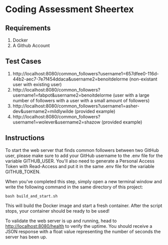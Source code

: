 # Coding Assessment Sheertex

## Requirements

1. Docker
2. A Github Account

## Test Cases

1. http://localhost:8080/common_followers?username1=657dfee0-116d-44b2-aec7-7e7f454ddaca&username2=benoitdelorme (non-existant user with existing user)
2. http://localhost:8080/common_followers?username1=fabpot&username2=benoitdelorme (user with a large number of followers with a user with a small amount of followers)
3. http://localhost:8080/common_followers?username1=asher-dev&username2=mildlywilde (provided example)
4. http://localhost:8080/common_followers?username1=wolever&username2=shazow (provided example)

## Instructions

To start the web server that finds common followers between two GitHub user, please make sure to add your GitHub username to the .env file for the variable GITHUB_USER. You'll also need to generate a Personal Access Token with Read-Access and put it in the same .env file for the variable GITHUB_TOKEN.

When you've completed this step, simply open a new terminal window and write the following command in the same directory of this project:

```
bash build_and_start.sh
```

This will build the Docker image and start a fresh container. After the script stops, your container should be ready to be used!

To validate the web server is up and running, head to [http://localhost:8080/health](http://localhost:8080/health) to verify the uptime. You should receive a JSON response with a float value representing the number of seconds the server has been up.
